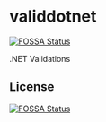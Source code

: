 # validdotnet
[![FOSSA Status](https://app.fossa.com/api/projects/git%2Bgithub.com%2Fmantzas%2Fvaliddotnet.svg?type=shield)](https://app.fossa.com/projects/git%2Bgithub.com%2Fmantzas%2Fvaliddotnet?ref=badge_shield)

.NET Validations


## License
[![FOSSA Status](https://app.fossa.com/api/projects/git%2Bgithub.com%2Fmantzas%2Fvaliddotnet.svg?type=large)](https://app.fossa.com/projects/git%2Bgithub.com%2Fmantzas%2Fvaliddotnet?ref=badge_large)